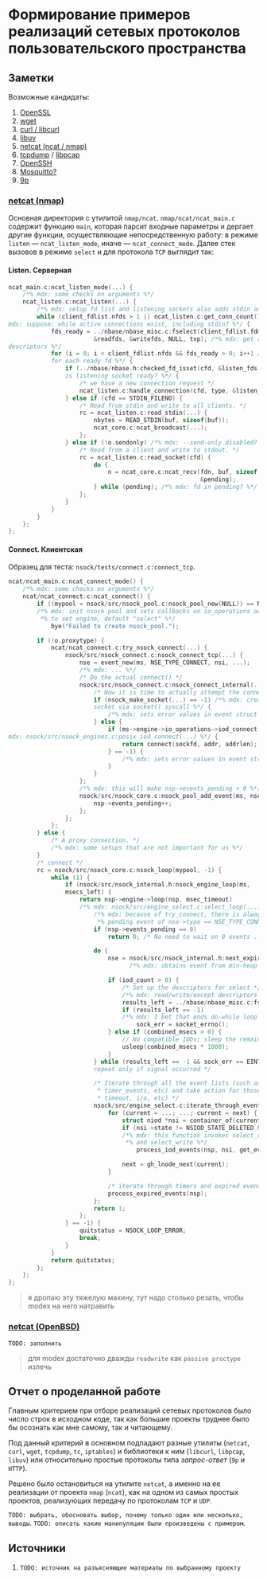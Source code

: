 # Формирование примеров реализаций сетевых протоколов пользовательского пространства

## Заметки

Возможные кандидаты:

1. [OpenSSL](https://github.com/openssl/openssl)
1. [wget](https://github.com/mirror/wget)
1. [curl / libcurl](https://github.com/curl/curl)
1. [libuv](https://github.com/libuv/libuv)
1. [netcat (ncat / nmap)](https://github.com/nmap/nmap)
1. [tcpdump](https://github.com/the-tcpdump-group/tcpdump) / [libpcap](https://github.com/the-tcpdump-group/libpcap)
1. [OpenSSH](https://github.com/openssh/openssh-portable)
1. [Mosquitto?](https://github.com/eclipse-mosquitto/mosquitto)
1. [9p](https://blog.aqwari.net/9p/)

### [netcat (nmap)](https://github.com/nmap/nmap/tree/master/ncat)

Основная директория с утилитой `nmap/ncat`. `nmap/ncat/ncat_main.c` содержит
функцию `main`, которая парсит входные параметры и дергает другие функции,
осуществляющие непосредственную работу: в режиме `listen` &mdash;
`ncat_listen_mode`, иначе &mdash; `ncat_connect_mode`. Далее стек вызовов в
режиме `select` и для протокола `TCP` выглядит так:

#### Listen. Серверная

```C
ncat_main.c:ncat_listen_mode(...) {
    /*% mdx: some checks on arguments %*/
    ncat_listen.c:ncat_listen(...) {
        /*% mdx: setup fd list and listening sockets also adds stdin as client fd %*/
        while (client_fdlist.nfds > 1 || ncat_listen.c:get_conn_count() > 0) /*%
mdx: suppose: while active connections exist, including stdin? %*/ {
            fds_ready = ../nbase/nbase_misc.c:fselect(client_fdlist.fdmax + 1,
                        &readfds, &writefds, NULL, tvp); /*% mdx: get ready file
descriptors %*/
            for (i = 0; i < client_fdlist.nfds && fds_ready > 0; i++) /*% mdx:
            for each ready fd %*/ {
                if (../nbase/nbase.h:checked_fd_isset(cfd, &listen_fds)) /*% mdx:
                is listening socket ready? %*/ {
                    /* we have a new connection request */
                    ncat_listen.c:handle_connection(cfd, type, &listen_fds);
                } else if (cfd == STDIN_FILENO) {
                    /* Read from stdin and write to all clients. */
                    rc = ncat_listen.c:read_stdin(...) {
                        nbytes = READ_STDIN(buf, sizeof(buf));
                        ncat_core.c:ncat_broadcast(...);
                    };
                } else if (!o.sendonly) /*% mdx: --send-only disabled? %*/ {
                    /* Read from a client and write to stdout. */
                    rc = ncat_listen.c:read_socket(cfd) {
                        do {
                            n = ncat_core.c:ncat_recv(fdn, buf, sizeof(buf),
                                                      &pending);
                        } while (pending); /*% mdx: fd in pending? %*/
                    };
                }
            }
        }
    };
};
```

#### Connect. Клиентская

Образец для теста: `nsock/tests/connect.c:connect_tcp`.

```C
ncat/ncat_main.c:ncat_connect_mode() {
    /*% mdx: some checks on arguments %*/
    ncat/ncat_connect.c:ncat_connect() {
        if ((mypool = nsock/src/nsock_pool.c:nsock_pool_new(NULL)) == NULL)
        /*% mdx: init nsock pool and sets callbacks on io_operations according
         *% to set engine, default "select" %*/
            bye("Failed to create nsock_pool.");

        if (!o.proxytype) {
            ncat/ncat_connect.c:try_nsock_connect(...) {
                nsock/src/nsock_connect.c:nsock_connect_tcp(...) {
                    nse = event_new(ms, NSE_TYPE_CONNECT, nsi, ...);
                    /*% mdx: ... %*/
                    /* Do the actual connect() */
                    nsock/src/nsock_connect.c:nsock_connect_internal(...) {
                        /* Now it is time to actually attempt the connection */
                        if (nsock_make_socket(...) == -1) /*% mdx: creates
                        socket via socket() syscall %*/ {
                            /*% mdx: sets error values in event struct %*/
                        } else {
                            if (ms->engine->io_operations->iod_connect(...) /*%
mdx: nsock/src/nsock_engines.c:posix_iod_connect(...) %*/ {
                                return connect(sockfd, addr, addrlen);
                            } == -1) {
                                /*% mdx: sets error values in event struct %*/
                            }
                        }
                    };
                    /*% mdx: this will make nsp->events_pending > 0 %*/
                    nsock/src/nsock_core.c:nsock_pool_add_event(ms, nse) {
                        nsp->events_pending++;
                    };
                };
            };
        } else {
            /* A proxy connection. */
            /*% mdx: some setups that are not important for us %*/
        }
        /* connect */
        rc = nsock/src/nsock_core.c:nsock_loop(mypool, -1) {
            while (1) {
                if (nsock/src/nsock_internal.h:nsock_engine_loop(ms,
                msecs_left) {
                    return nsp->engine->loop(nsp, msec_timeout)
                    /*% mdx: nsock/src/engine_select.c:select_loop(...) %*/ {
                        /*% mdx: because of try_connect, there is always single
                         *% pending event of nse->type == NSE_TYPE_CONNECT %*/
                        if (nsp->events_pending == 0)
                            return 0; /* No need to wait on 0 events ... */

                        do {
                            nse = nsock/src/nsock_internal.h:next_expirable_event(nsp)
                                  /*% mdx: obtains event from min-heap priority queue %*/;

                            if (iod_count > 0) {
                                /* Set up the descriptors for select */
                                /*% mdx: read/write/except descriptors setup %*/
                                results_left = ../nbase/nbase_misc.c:fselect(...);
                                if (results_left == -1)
                                /*% mdx: I bet that ends do-while loop %*/
                                    sock_err = socket_errno();
                            } else if (combined_msecs > 0) {
                                // No compatible IODs; sleep the remainder of the wait time.
                                usleep(combined_msecs * 1000);
                            }
                        } while (results_left == -1 && sock_err == EINTR); /*
                        repeat only if signal occurred */

                        /* Iterate through all the event lists (such as connect_events, read_events,
                         * timer_events, etc) and take action for those that have completed (due to
                         * timeout, i/o, etc) */
                        nsock/src/engine_select.c:iterate_through_event_lists(nsp) {
                            for (current = ...; ...; current = next) {
                                struct niod *nsi = container_of(current,...);
                                if (nsi->state != NSIOD_STATE_DELETED && nsi->events_pending)
                                /*% mdx: this function invokes select_read
                                 *% and select_write %*/
                                    process_iod_events(nsp, nsi, get_evmask(nsp, nsi));

                                next = gh_lnode_next(current);
                            }

                            /* iterate through timers and expired events */
                            process_expired_events(nsp);
                        };
                        return 1;
                    };
                } == -1) {
                    quitstatus = NSOCK_LOOP_ERROR;
                    break;
                }
            }
            return quitstatus;
        };
    };
};
```
> я дропаю эту тяжелую махину, тут надо столько резать, чтобы modex на него натравить

### [netcat (OpenBSD)](https://github.com/openbsd/src/blob/master/usr.bin/nc/netcat.c)

`TODO: заполнить`
> для modex достаточно дважды `readwrite` как `passive proctype` излечь

## Отчет о проделанной работе

Главным критерием при отборе реализаций сетевых протоколов было число строк в
исходном коде, так как большие проекты труднее было бы осознать как мне самому,
так и читающему.

Под данный критерий в основном подпадают разные утилиты (`netcat`, `curl`,
`wget`, `tcpdump`, `tc`, `iptables`) и библиотеки к ним (`libcurl`, `libpcap`,
`libuv`) или относительно простые протоколы типа _запрос-ответ_ (`9p` и `HTTP`).

Решено было остановиться на утилите `netcat`, а именно на ее реализации от
проекта `nmap` (`ncat`), как на одном из самых простых проектов, реализующих
передачу по протоколам `TCP` и `UDP`.

`TODO: выбрать, обосновать выбор, почему только один или несколько, выводы`.
`TODO: описать какие манипуляции были произведены с примером`.

## Источники

1. `TODO: источник на разъясняющие материалы по выбранному проекту`

